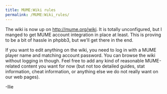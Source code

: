```yaml
---
title: MUME:Wiki rules
permalink: /MUME:Wiki_rules/
---
```


The wiki is now up on <http://mume.org/wiki>. It is totally
unconfigured, but I manged to get MUME account integration in place at
least. This is proving to be a bit of hassle in phpbb3, but we'll get
there in the end.

If you want to edit anything on the wiki, you need to log in with a MUME
player name and matching account password. You can browse the wiki
without logging in though. Feel free to add any kind of reasonable
MUME-related content you want for now (but not too detailed guides, stat
information, cheat information, or anything else we do not really want
on our web pages).

-Ilie